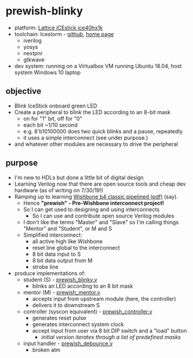# prewish-blinky

* platform: [Lattice iCEstick ice40hx1k](http://www.latticesemi.com/en/Products/DevelopmentBoardsAndKits/iCEstick)
* toolchain: Icestorm - [github](https://github.com/cliffordwolf/icestorm), [home page](http://www.clifford.at/icestorm/)
    * iverilog
    * yosys
    * nextpnr
    * gtkwave
* dev system: running on a Virtualbox VM running Ubuntu 18.04, host system Windows 10 laptop

## objective

* Blink IceStick onboard green LED
* Create a peripheral to blink the LED according to an 8-bit mask
    * on for "1" bit, off for "0"
    * each bit ~1/10 second
    * e.g. 8'b10100000 does two quick blinks and a pause, repeatedly
    * it uses a simple interconnect (see under purpose.)
* and whatever other modules are necessary to drive the peripheral

## purpose
* I'm new to HDLs but done a little bit of digital design
* Learning Verilog now that there are open source tools and cheap dev hardware (as of writing on 7/30/19!)
* Ramping up to learning [Wishbone b4 classic pipelined (pdf)](https://cdn.opencores.org/downloads/wbspec_b4.pdf) (say).
    * Hence **"prewish" - Pre-Wishbone interconnect project!**
    * So I can get used to designing and using interconnects
        * So I can use and contribute open source Verilog modules
    * I don't like the terms "Master" and "Slave" so I'm calling things "Mentor" and "Student", or M and S
    * Simplified interconnect:
        * all active high like Wishbone
        * reset line global to the interconnect
        * 8 bit data input to S
        * 8 bit data output from M
        * strobe line
* produce implementations of: 
    * student (S) - [prewish_blinky.v](https://github.com/SamWibatt/prewish-blinky/blob/master/prewish_blinky.v)
        * blinks an LED according to an 8 bit mask
    * mentor (M) - [prewish_mentor.v](https://github.com/SamWibatt/prewish-blinky/blob/master/prewish_mentor.v)
        * accepts input from upstream module (here, the controller)
        * delivers it to downstream S
    * controller (syscon equivalent) - [prewish_controller.v](https://github.com/SamWibatt/prewish-blinky/blob/master/prewish_controller.v)
        * generates reset pulse
        * generates interconnect system clock
        * accept input from user via 8 bit DIP switch and a "load" button
            * _initial version iterates through a list of predefined masks_
    * input handler - [prewish_debounce.v](https://github.com/SamWibatt/prewish-blinky/blob/master/prewish_debounce.v)
        * broken atm 
    
